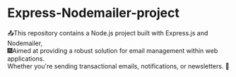 # Express-Nodemailer-project
📤This repository contains a Node.js project built with Express.js and Nodemailer, 
<br>
🎆Aimed at providing a robust solution for email management within web applications. 
<br>
Whether you're sending transactional emails, notifications, or newsletters.
🎇
